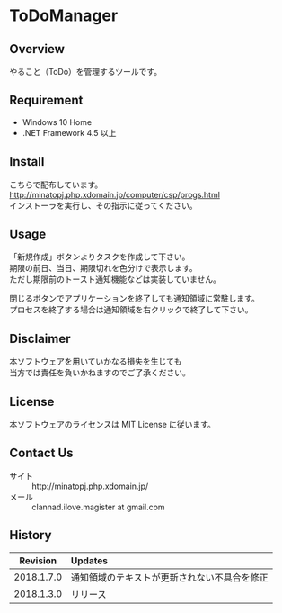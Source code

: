 # ToDoManager
## Overview
やること（ToDo）を管理するツールです。

## Requirement
* Windows 10 Home 
* .NET Framework 4.5 以上

## Install
こちらで配布しています。  
<http://minatopj.php.xdomain.jp/computer/csp/progs.html>  
インストーラを実行し、その指示に従ってください。

## Usage
「新規作成」ボタンよりタスクを作成して下さい。  
期限の前日、当日、期限切れを色分けで表示します。  
ただし期限前のトースト通知機能などは実装していません。  

閉じるボタンでアプリケーションを終了しても通知領域に常駐します。  
プロセスを終了する場合は通知領域を右クリックで終了して下さい。


## Disclaimer
本ソフトウェアを用いていかなる損失を生じても  
当方では責任を負いかねますのでご了承ください。

## License
本ソフトウェアのライセンスは MIT License に従います。

## Contact Us
<dl>
    <dt>サイト</dt>
    <dd>http://minatopj.php.xdomain.jp/</dd>
    <dt>メール</dt>
    <dd>clannad.ilove.magister at gmail.com</dd>
</dl>

## History
| Revision | Updates |
|:---------------:|:-----------------|
| 2018.1.7.0 | 通知領域のテキストが更新されない不具合を修正 |
| 2018.1.3.0 | リリース |
